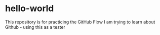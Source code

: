 # hello-world
This repository is for practicing the GitHub Flow
I am trying to learn about Github - using this as a tester
